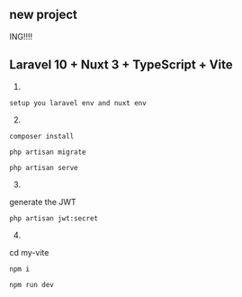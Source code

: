 ## new project

ING!!!!

## Laravel 10 + Nuxt 3 + TypeScript + Vite

1. 
```
setup you laravel env and nuxt env
```

2. 
```
composer install

php artisan migrate

php artisan serve
```

3.
generate the JWT
```
php artisan jwt:secret
```

4.
cd my-vite
```
npm i
```
```
npm run dev
```
```



